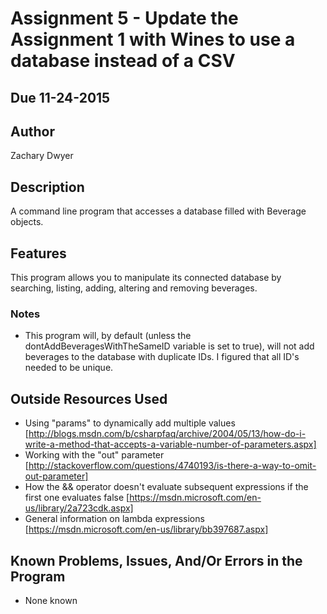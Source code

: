 # Assignment 5 - Update the Assignment 1 with Wines to use a database instead of a CSV

## Due 11-24-2015

## Author
Zachary Dwyer

## Description
A command line program that accesses a database filled with Beverage objects. 

## Features
This program allows you to manipulate its connected database by searching, listing, adding, altering and removing beverages.

### Notes
* This program will, by default (unless the dontAddBeveragesWithTheSameID variable is set to true), will not add beverages to the database with duplicate IDs. I figured that all ID's needed to be unique.

## Outside Resources Used
* Using "params" to dynamically add multiple values [http://blogs.msdn.com/b/csharpfaq/archive/2004/05/13/how-do-i-write-a-method-that-accepts-a-variable-number-of-parameters.aspx]
* Working with the "out" parameter [http://stackoverflow.com/questions/4740193/is-there-a-way-to-omit-out-parameter]
* How the && operator doesn't evaluate subsequent expressions if the first one evaluates false [https://msdn.microsoft.com/en-us/library/2a723cdk.aspx]
* General information on lambda expressions [https://msdn.microsoft.com/en-us/library/bb397687.aspx]

## Known Problems, Issues, And/Or Errors in the Program
* None known